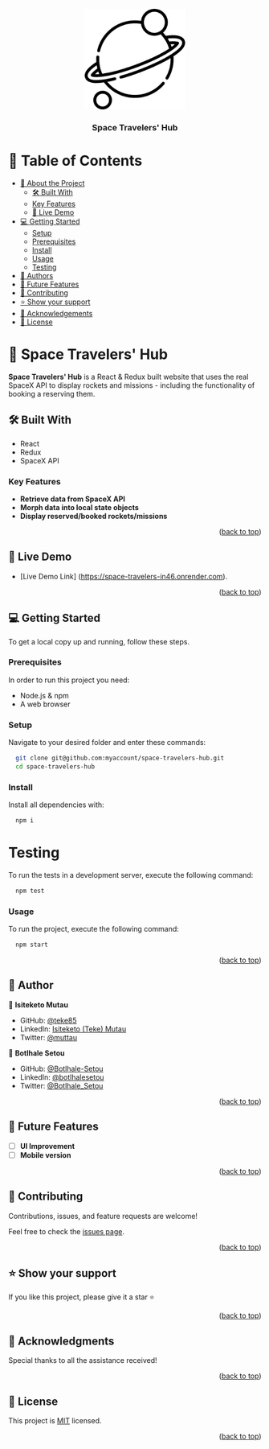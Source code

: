 <a name="readme-top"></a>

<div align="center">
  <img src="./src/assets/logo.png" alt="logo" width="200"  height="auto" />
  <br/>

  <h3><b>Space Travelers' Hub</b></h3>

</div>

# 📗 Table of Contents

- [📖 About the Project](#about-project)
  - [🛠 Built With](#built-with)
  - [Key Features](#key-features)
  - [🚀 Live Demo](#live-demo)
- [💻 Getting Started](#getting-started)
  - [Setup](#setup)
  - [Prerequisites](#prerequisites)
  - [Install](#install)
  - [Usage](#usage)
  - [Testing](#testing)
- [👥 Authors](#authors)
- [🔭 Future Features](#future-features)
- [🤝 Contributing](#contributing)
- [⭐️ Show your support](#support)
- [🙏 Acknowledgements](#acknowledgements)
- [📝 License](#license)

# 📖 Space Travelers' Hub <a name="about-project"></a>

**Space Travelers' Hub** is a React & Redux built website that uses the real SpaceX API to display rockets and missions - including the functionality of booking a reserving them.

## 🛠 Built With <a name="built-with"></a>
- React
- Redux
- SpaceX API

### Key Features <a name="key-features"></a>


- **Retrieve data from SpaceX API**
- **Morph data into local state objects**
- **Display reserved/booked rockets/missions**

<p align="right">(<a href="#readme-top">back to top</a>)</p>

## 🚀 Live Demo <a name="live-demo"></a>

- [Live Demo Link] (https://space-travelers-in46.onrender.com).

<p align="right">(<a href="#readme-top">back to top</a>)</p>

## 💻 Getting Started <a name="getting-started"></a>

To get a local copy up and running, follow these steps.

### Prerequisites

In order to run this project you need:

- Node.js & npm
- A web browser


### Setup

Navigate to your desired folder and enter these commands:


```sh
  git clone git@github.com:myaccount/space-travelers-hub.git
  cd space-travelers-hub
```


### Install

Install all dependencies with:

```sh
  npm i
```

# Testing

To run the tests in a development server, execute the following command:

```sh
  npm test
```

### Usage

To run the project, execute the following command:

```sh
  npm start
```

<p align="right">(<a href="#readme-top">back to top</a>)</p>

## 👥 Author <a name="authors"></a>

👤 **Isiteketo Mutau**
- GitHub: [@teke85](https://github.com/teke85)
- LinkedIn: [Isiteketo (Teke) Mutau](https://www.linkedin.com/in/isiteketo-mutau-736894241/)
- Twitter: [@muttau](https://twitter.com/muttau)

👤 **Botlhale Setou**
- GitHub: [@Botlhale-Setou](https://github.com/Botlhale-Setou)
- LinkedIn: [@botlhalesetou](https://www.linkedin.com/in/botlhalesetou/)
- Twitter: [@Botlhale_Setou](https://twitter.com/Botlhale_Setou)


<p align="right">(<a href="#readme-top">back to top</a>)</p>

## 🔭 Future Features <a name="future-features"></a>

- [ ] **UI Improvement**
- [ ] **Mobile version**

<p align="right">(<a href="#readme-top">back to top</a>)</p>

## 🤝 Contributing <a name="contributing"></a>

Contributions, issues, and feature requests are welcome!

Feel free to check the [issues page](https://github.com/Botlhale-Setou/space-travelers-hub/issues).

<p align="right">(<a href="#readme-top">back to top</a>)</p>

## ⭐️ Show your support <a name="support"></a>

If you like this project, please give it a star ⭐

<p align="right">(<a href="#readme-top">back to top</a>)</p>

## 🙏 Acknowledgments <a name="acknowledgements"></a>
Special thanks to all the assistance received!

<p align="right">(<a href="#readme-top">back to top</a>)</p>

## 📝 License <a name="license"></a>

This project is [MIT](./LICENSE) licensed.

<p align="right">(<a href="#readme-top">back to top</a>)</p>
